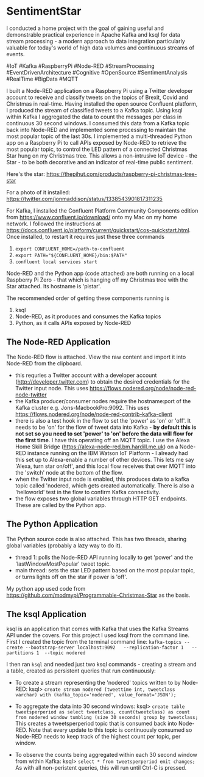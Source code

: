 # SentimentStar
I conducted a home project with the goal of gaining useful and demonstrable practical experience in Apache Kafka and ksql for data stream processing - a modern approach to data integration particularly valuable for today's world of high data volumes and continuous streams of events.

#IoT #Kafka #RaspberryPi #Node-RED #StreamProcessing #EventDrivenArchitecture #Cognitive #OpenSource #SentimentAnalysis #RealTime #BigData #MQTT

I built a Node-RED application on a Raspberry Pi using a Twitter developer account to receive and classify tweets on the topics of Brexit, Covid and Christmas in real-time. Having installed the open source Confluent platform, I produced the stream of classified tweets to a Kafka topic. Using ksql within Kafka I aggregated the data to count the messages per class in continuous 30 second windows. I consumed this data from a Kafka topic back into Node-RED and implemented some processing to maintain the most popular topic of the last 30s. I implemented a multi-threaded Python app on a Raspberry Pi to call APIs exposed by Node-RED to retrieve the most popular topic, to control the LED pattern of a connected Christmas Star hung on my Christmas tree. This allows a non-intrusive IoT device - the Star - to be both decorative and an indicator of real-time public sentiment. 

Here's the star: https://thepihut.com/products/raspberry-pi-christmas-tree-star

For a photo of it installed: https://twitter.com/jonmaddison/status/1338543901817311235

For Kafka, I installed the Confluent Platform Community Components edition from https://www.confluent.io/download/ onto my Mac on my home network.  I followed the instructions at https://docs.confluent.io/platform/current/quickstart/cos-quickstart.html.  Once installed, to restart it requires just these three commands
1. `export CONFLUENT_HOME=/path-to-confluent`
2. `export PATH="${CONFLUENT_HOME}/bin:$PATH"`
3. `confluent local services start`

Node-RED and the Python app (code attached) are both running on a local Raspberry Pi Zero - that which is hanging off my Christmas tree with the Star attached.  Its hostname is 'pistar'.

The recommended order of getting these components running is
1. ksql
2. Node-RED, as it produces and consumes the Kafka topics
3. Python, as it calls APIs exposed by Node-RED

## The Node-RED Application
The Node-RED flow is attached.  View the raw content and import it into Node-RED from the clipboard.
- this requries a Twitter account with a developer account (http://developer.twitter.com) to obtain the desired credentials for the Twitter input node.  This uses https://flows.nodered.org/node/node-red-node-twitter  
- the Kafka producer/consumer nodes require the hostname:port of the Kafka cluster e.g. Jons-MacbookPro:9092.  This uses https://flows.nodered.org/node/node-red-contrib-kafka-client
- there is also a test hook in the flow to set the 'power' as 'on' or 'off'.  It needs to be 'on' for the flow of tweet data into Kafka - **by default this is not set so you need to set 'power' to  'on' before the data will flow for the first time**.  I have this operating off an MQTT topic.  I use the Alexa Home Skill Bridge (https://alexa-node-red.bm.hardill.me.uk) on a Node-RED instance running on the IBM Watson IoT Platform - I already had this set up to Alexa-enable a number of other devices.  This lets me say 'Alexa, turn star on/off', and this local flow receives that over MQTT into the 'switch' node at the bottom of the flow.
- when the Twitter input node is enabled, this produces data to a kafka topic called 'nodered, which gets created automatically.  There is also a 'helloworld' test in the flow to confirm Kafka connectivity.
- the flow exposes two global variables through HTTP GET endpoints.  These are called by the Python app.

## The Python Application
The Python source code is also attached.  This has two threads, sharing global variables (probably a lazy way to do it).
- thread 1: polls the Node-RED API running locally to get 'power' and the 'lastWindowMostPopular' tweet topic.
- main thread: sets the star LED pattern based on the most popular topic, or turns lights off on the star if power is 'off'. 

My python app used code from https://github.com/modmypi/Programmable-Christmas-Star as the basis.

## The ksql Application
ksql is an application that comes with Kafka that uses the Kafka Streams API under the covers.  For this project I used ksql from the command line.  First I created the topic from the terminal command line: `kafka-topics --create --bootstrap-server localhost:9092   --replication-factor 1   --partitions 1  --topic nodered`

I then ran `ksql` and needed just two ksql commands - creating a stream and a table, created as persistent queries that run continuously:
- To create a stream representing the 'nodered' topics written to by Node-RED:
ksql> `create stream nodered (tweettime int, tweetclass varchar) with (kafka_topic='nodered', value_format='JSON');`

- To aggregate the data into 30 second windows:
ksql> `create table tweetsperperiod as select tweetclass, count(tweetclass) as count from nodered window tumbling (size 30 seconds) group by tweetclass;`
This creates a tweetsperperiod topic that is consumed back into Node-RED.  Note that every update to this topic is continuously consumed so Node-RED needs to keep track of the highest count per topic, per window. 

- To observe the counts being aggregated within each 30 second window from within Kafka:
ksql> `select * from tweetsperperiod emit changes;`
As with all non-peristent queries, this will run until Ctrl-C is pressed.
